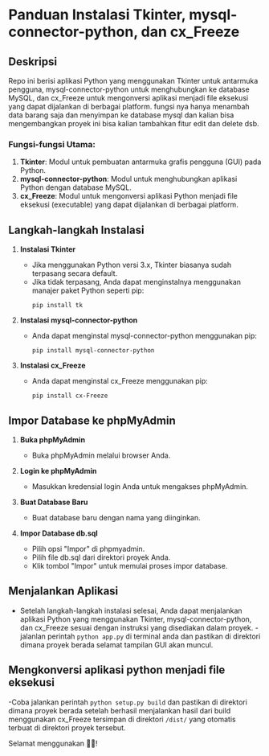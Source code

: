 # Panduan Instalasi Tkinter, mysql-connector-python, dan cx_Freeze

## Deskripsi
Repo ini berisi aplikasi Python yang menggunakan Tkinter untuk antarmuka pengguna, mysql-connector-python untuk menghubungkan ke database MySQL, dan cx_Freeze untuk mengonversi aplikasi menjadi file eksekusi yang dapat dijalankan di berbagai platform.
fungsi nya hanya menambah data barang saja dan menyimpan ke database mysql dan kalian bisa mengembangkan proyek ini bisa kalian tambahkan fitur edit dan delete dsb.

### Fungsi-fungsi Utama:
1. **Tkinter**: Modul untuk pembuatan antarmuka grafis pengguna (GUI) pada Python.
2. **mysql-connector-python**: Modul untuk menghubungkan aplikasi Python dengan database MySQL.
3. **cx_Freeze**: Modul untuk mengonversi aplikasi Python menjadi file eksekusi (executable) yang dapat dijalankan di berbagai platform.

## Langkah-langkah Instalasi

1. **Instalasi Tkinter**
   - Jika menggunakan Python versi 3.x, Tkinter biasanya sudah terpasang secara default.
   - Jika tidak terpasang, Anda dapat menginstalnya menggunakan manajer paket Python seperti pip:
     ```
     pip install tk
     ```

2. **Instalasi mysql-connector-python**
   - Anda dapat menginstal mysql-connector-python menggunakan pip:
     ```
     pip install mysql-connector-python
     ```

3. **Instalasi cx_Freeze**
   - Anda dapat menginstal cx_Freeze menggunakan pip:
     ```
     pip install cx-Freeze
     ```

## Impor Database ke phpMyAdmin

1. **Buka phpMyAdmin**
   - Buka phpMyAdmin melalui browser Anda.

2. **Login ke phpMyAdmin**
   - Masukkan kredensial login Anda untuk mengakses phpMyAdmin.

3. **Buat Database Baru**
   - Buat database baru dengan nama yang diinginkan.

4. **Impor Database db.sql**
   - Pilih opsi "Impor" di phpmyadmin.
   - Pilih file db.sql dari direktori proyek Anda.
   - Klik tombol "Impor" untuk memulai proses impor database.

## Menjalankan Aplikasi
- Setelah langkah-langkah instalasi selesai, Anda dapat menjalankan aplikasi Python yang menggunakan Tkinter, mysql-connector-python, dan cx_Freeze sesuai dengan instruksi yang disediakan dalam proyek.
-jalanlan perintah `python app.py` di terminal anda dan pastikan di direktori dimana proyek berada selamat tampilan GUI akan muncul.
## Mengkonversi aplikasi python menjadi file eksekusi 
-Coba jalankan perintah `python setup.py build` dan pastikan di direktori dimana proyek berada setelah berhasil menjalankan hasil dari build menggunakan cx_Freeze tersimpan di direktori `/dist/` yang otomatis terbuat di direktori proyek tersebut.

Selamat menggunakan 🫠🤩!
